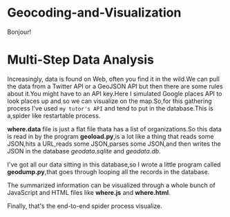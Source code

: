 # Geocoding-and-Visualization
Bonjour!

# Multi-Step Data Analysis

Increasingly, data is found on Web, often you find it in the wild.We can pull the data from a Twitter API or a GeoJSON API but then there are some rules about it.You might have to an API key.Here I simulated Google places API to look places up and so we can visualize on the map.So,for this gathering process I've used `my tutor's API` and tend to put in the database.This is a,spider like restartable process.

**where.data** file is just a flat file thata has a list of organizations.So this data is read in by the program **geoload.py**,is a lot like a thing that reads some JSON,hits a URL,reads some JSON,parses some JSON,and then writes the JSON in the database *geodata.sqlite* and *geodata.db*.

I've got all our data sitting in this database,so I wrote a little program called **geodump.py**,that goes through looping all the records in the database.

The summarized information can be visualized through a whole bunch of JavaScript and HTML files like **where.js** and **where.html**.

Finally, that's the end-to-end spider process visualize.

